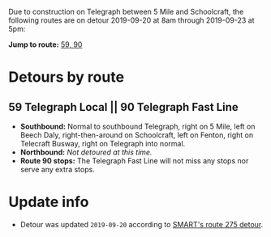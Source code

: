 Due to construction on Telegraph between 5 Mile and Schoolcraft, the following routes are on detour 2019-09-20 at 8am through 2019-09-23 at 5pm:

**Jump to route:** [59, 90](#59-telegraph-local--90-telegraph-fast-line)

# Detours by route

## 59 Telegraph Local || 90 Telegraph Fast Line
* **Southbound:** Normal to southbound Telegraph, right on 5 Mile, left on Beech Daly, right-then-around on Schoolcraft, left on Fenton, right on Telecraft Busway, right on Telegraph into normal.
* **Northbound:** *Not detoured at this time.*
* **Route 90 stops:** The Telegraph Fast Line will not miss any stops nor serve any extra stops.

# Update info
* Detour was updated `2019-09-20` according to [SMART's route 275 detour](https://web.archive.org/web/20190920143425/http://www.smartbus.org/Schedules/Service-Bulletins/BulletinId/1012).
